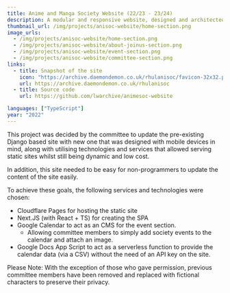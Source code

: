 ```yaml
---
title: Anime and Manga Society Website (22/23 - 23/24)
description: A modular and responsive website, designed and architected to use pre-existing resources provided by the student union.
thumbnail_url: /img/projects/anisoc-website/home-section.png
image_urls:
  - /img/projects/anisoc-website/home-section.png
  - /img/projects/anisoc-website/about-joinus-section.png
  - /img/projects/anisoc-website/event-section.png
  - /img/projects/anisoc-website/committee-section.png
links:
  - title: Snapshot of the site
    icon: "https://archive.daemondemon.co.uk/rhulanisoc/favicon-32x32.png"
    url: https://archive.daemondemon.co.uk/rhulanisoc
  - title: Source code
    url: https://github.com/lwarchive/animesoc-website

languages: ["TypeScript"]
year: "2022"
---
```


This project was decided by the committee to update the pre-existing Django based site with new one that was designed with mobile devices in mind,
along with utilising technologies and services that allowed serving static sites whilst still being dynamic and low cost.

In addition, this site needed to be easy for non-programmers to update the content of the site easily.

To achieve these goals, the following services and technologies were chosen:

- Cloudflare Pages for hosting the static site
- Next.JS (with React + TS) for creating the SPA
- Google Calendar to act as an CMS for the event section.
  - Allowing committee members to simply add society events to the calendar and attach an image.
- Google Docs App Script to act as a serverless function to provide the calendar data (via a CSV) without the need of an API key on the site.

Please Note: With the exception of those who gave permission, previous committee members have been removed and replaced with fictional characters to preserve their privacy.
